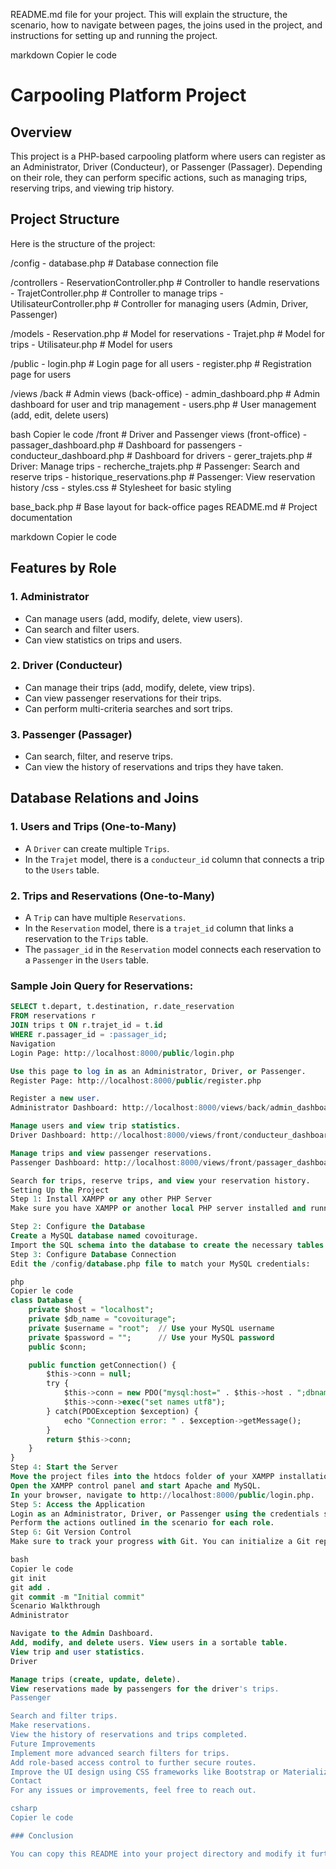 README.md file for your project. This will explain the structure, the scenario, how to navigate between pages, the joins used in the project, and instructions for setting up and running the project.

markdown
Copier le code
# Carpooling Platform Project

## Overview

This project is a PHP-based carpooling platform where users can register as an Administrator, Driver (Conducteur), or Passenger (Passager). Depending on their role, they can perform specific actions, such as managing trips, reserving trips, and viewing trip history.

## Project Structure

Here is the structure of the project:

/config - database.php # Database connection file

/controllers - ReservationController.php # Controller to handle reservations - TrajetController.php # Controller to manage trips - UtilisateurController.php # Controller for managing users (Admin, Driver, Passenger)

/models - Reservation.php # Model for reservations - Trajet.php # Model for trips - Utilisateur.php # Model for users

/public - login.php # Login page for all users - register.php # Registration page for users

/views /back # Admin views (back-office) - admin_dashboard.php # Admin dashboard for user and trip management - users.php # User management (add, edit, delete users)

bash
Copier le code
/front                    # Driver and Passenger views (front-office)
    - passager_dashboard.php  # Dashboard for passengers
    - conducteur_dashboard.php # Dashboard for drivers
    - gerer_trajets.php       # Driver: Manage trips
    - recherche_trajets.php   # Passenger: Search and reserve trips
    - historique_reservations.php  # Passenger: View reservation history
/css - styles.css # Stylesheet for basic styling

base_back.php # Base layout for back-office pages README.md # Project documentation

markdown
Copier le code

## Features by Role

### 1. **Administrator**
   - Can manage users (add, modify, delete, view users).
   - Can search and filter users.
   - Can view statistics on trips and users.

### 2. **Driver (Conducteur)**
   - Can manage their trips (add, modify, delete, view trips).
   - Can view passenger reservations for their trips.
   - Can perform multi-criteria searches and sort trips.

### 3. **Passenger (Passager)**
   - Can search, filter, and reserve trips.
   - Can view the history of reservations and trips they have taken.

## Database Relations and Joins

### 1. **Users and Trips (One-to-Many)**
   - A `Driver` can create multiple `Trips`.
   - In the `Trajet` model, there is a `conducteur_id` column that connects a trip to the `Users` table.

### 2. **Trips and Reservations (One-to-Many)**
   - A `Trip` can have multiple `Reservations`.
   - In the `Reservation` model, there is a `trajet_id` column that links a reservation to the `Trips` table.
   - The `passager_id` in the `Reservation` model connects each reservation to a `Passenger` in the `Users` table.

### Sample Join Query for Reservations:
```sql
SELECT t.depart, t.destination, r.date_reservation 
FROM reservations r 
JOIN trips t ON r.trajet_id = t.id 
WHERE r.passager_id = :passager_id;
Navigation
Login Page: http://localhost:8000/public/login.php

Use this page to log in as an Administrator, Driver, or Passenger.
Register Page: http://localhost:8000/public/register.php

Register a new user.
Administrator Dashboard: http://localhost:8000/views/back/admin_dashboard.php

Manage users and view trip statistics.
Driver Dashboard: http://localhost:8000/views/front/conducteur_dashboard.php

Manage trips and view passenger reservations.
Passenger Dashboard: http://localhost:8000/views/front/passager_dashboard.php

Search for trips, reserve trips, and view your reservation history.
Setting Up the Project
Step 1: Install XAMPP or any other PHP Server
Make sure you have XAMPP or another local PHP server installed and running.

Step 2: Configure the Database
Create a MySQL database named covoiturage.
Import the SQL schema into the database to create the necessary tables (users, trips, reservations).
Step 3: Configure Database Connection
Edit the /config/database.php file to match your MySQL credentials:

php
Copier le code
class Database {
    private $host = "localhost";
    private $db_name = "covoiturage";
    private $username = "root";  // Use your MySQL username
    private $password = "";      // Use your MySQL password
    public $conn;

    public function getConnection() {
        $this->conn = null;
        try {
            $this->conn = new PDO("mysql:host=" . $this->host . ";dbname=" . $this->db_name, $this->username, $this->password);
            $this->conn->exec("set names utf8");
        } catch(PDOException $exception) {
            echo "Connection error: " . $exception->getMessage();
        }
        return $this->conn;
    }
}
Step 4: Start the Server
Move the project files into the htdocs folder of your XAMPP installation (or equivalent for other PHP servers).
Open the XAMPP control panel and start Apache and MySQL.
In your browser, navigate to http://localhost:8000/public/login.php.
Step 5: Access the Application
Login as an Administrator, Driver, or Passenger using the credentials stored in the users table.
Perform the actions outlined in the scenario for each role.
Step 6: Git Version Control
Make sure to track your progress with Git. You can initialize a Git repository by running:

bash
Copier le code
git init
git add .
git commit -m "Initial commit"
Scenario Walkthrough
Administrator

Navigate to the Admin Dashboard.
Add, modify, and delete users. View users in a sortable table.
View trip and user statistics.
Driver

Manage trips (create, update, delete).
View reservations made by passengers for the driver's trips.
Passenger

Search and filter trips.
Make reservations.
View the history of reservations and trips completed.
Future Improvements
Implement more advanced search filters for trips.
Add role-based access control to further secure routes.
Improve the UI design using CSS frameworks like Bootstrap or Materialize.
Contact
For any issues or improvements, feel free to reach out.

csharp
Copier le code

### Conclusion

You can copy this README into your project directory and modify it further if needed. It explains
